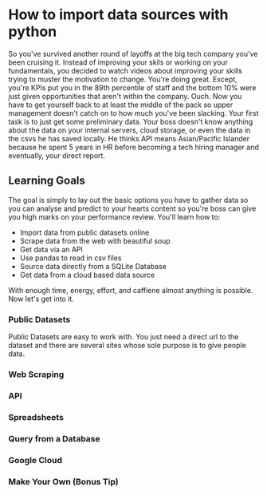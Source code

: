 # How to import data sources with python

So you've survived another round of layoffs at the big tech company you've been cruising it. 
Instead of improving your skils or working on your fundamentals, you decided to watch videos about improving your skills trying to muster the motivation to change. 
You're doing great. Except, you're KPIs put you in the 89th percentile of staff and the bottom 10% were just given opportunities that aren't within the company. Ouch.
Now you have to get yourself back to at least the middle of the pack so upper management doesn't catch on to how much you've been slacking.
Your first task is to just get some preliminary data. Your boss doesn't know anything about the data on your internal servers, cloud storage, or even the data in the csvs he has saved locally.
He thinks API means Asian/Pacific Islander because he spent 5 years in HR before becoming a tech hiring manager and eventually, your direct report.


## Learning Goals

The goal is simply to lay out the basic options you have to gather data so you can analyse and predict to your hearts content so you're boss can give you high marks on your performance review.
You'll learn how to:

- Import data from public datasets online
- Scrape data from the web with beautiful soup
- Get data via an API
- Use pandas to read in csv files
- Source data directly from a SQLite Database
- Get data from a cloud based data source

With enough time, energy, effort, and caffiene almost anything is possible. Now let's get into it.

### Public Datasets

Public Datasets are easy to work with. You just need a direct url to the dataset and there are several sites whose sole purpose is to give people data. 

### Web Scraping
### API
### Spreadsheets
### Query from a Database
### Google Cloud
### Make Your Own (Bonus Tip) 
